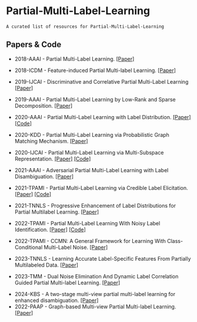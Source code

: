 # Partial-Multi-Label-Learning
    A curated list of resources for Partial-Multi-Label-Learning
## Papers & Code
* 2018-AAAI - Partial Multi-Label Learning. [[Paper]](https://aaai.org/papers/11644-partial-multi-label-learning/)
- 2018-ICDM - Feature-induced Partial Multi-label Learning. [[Paper]](https://cs.gmu.edu/~carlotta/publications/ICDM18_fPML.pdf) 
* 2019-IJCAI - Discriminative and Correlative Partial Multi-Label Learning [[Paper]](https://www.ijcai.org/Proceedings/2019/0512.pdf)
- 2019-AAAI - Partial Multi-Label Learning by Low-Rank and Sparse Decomposition. [[Paper]](https://aaai.org/papers/05016-partial-multi-label-learning-by-low-rank-and-sparse-decomposition/)
* 2020-AAAI - Partial Multi-Label Learning with Label Distribution. [[Paper]](https://aaai.org/papers/06510-partial-multi-label-learning-with-label-distribution/) [[Code]](https://github.com/palm-ml/PML_LD)
- 2020-KDD - Partial Multi-Label Learning via Probabilistic Graph Matching Mechanism. [[Paper]](https://www.kdd.org/kdd2020/accepted-papers/view/partial-multi-label-learning-via-probabilistic-graph-matching-mechanism)
* 2020-IJCAI - Partial Multi-Label Learning via Multi-Subspace Representation. [[Paper]](https://www.ijcai.org/Proceedings/2020/0362.pdf) [[Code]](https://github.com/SZU-AdvTech-2022/046-Partial-Multi-label-Learning-via-Multi-subspace-Representation)
- 2021-AAAI - Adversarial Partial Multi-Label Learning with Label Disambiguation. [[Paper]](https://aaai.org/papers/10568-adversarial-partial-multi-label-learning-with-label-disambiguation/)
* 2021-TPAMI - Partial Multi-Label Learning via Credible Label Elicitation. [[Paper]](https://ieeexplore.ieee.org/document/9057438) [[Code]](https://palm.seu.edu.cn/zhangml/)
- 2021-TNNLS - Progressive Enhancement of Label Distributions for Partial Multilabel Learning. [[Paper]](https://ieeexplore.ieee.org/document/9615493)
* 2022-TPAMI - Partial Multi-Label Learning With Noisy Label Identification. [[Paper]](https://ieeexplore.ieee.org/abstract/document/9354590) [[Code]](http://milkxie.github.io/code/PMLNIcode.zip)
- 2022-TPAMI - CCMN: A General Framework for Learning With Class-Conditional Multi-Label Noise. [[Paper]](https://ieeexplore.ieee.org/document/9674931)
* 2023-TNNLS - Learning Accurate Label-Specific Features From Partially Multilabeled Data. [[Paper]](https://ieeexplore.ieee.org/document/10043663)
- 2023-TMM - Dual Noise Elimination And Dynamic Label Correlation Guided Partial Multi-label Learning. [[Paper]](https://ieeexplore.ieee.org/document/10336552/authors)
* 2024-KBS - A two-stage multi-view partial multi-label learning for enhanced disambiguation. [[Paper]](https://www.sciencedirect.com/science/article/pii/S0950705124003150)
* 2022-PAAP - Graph-based Multi-view Partial Multi-label Learning. [[Paper]](https://ieeexplore.ieee.org/document/10010429/)


